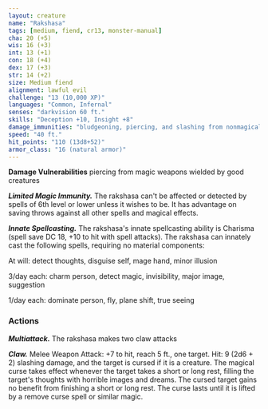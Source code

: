 ```yaml
---
layout: creature
name: "Rakshasa"
tags: [medium, fiend, cr13, monster-manual]
cha: 20 (+5)
wis: 16 (+3)
int: 13 (+1)
con: 18 (+4)
dex: 17 (+3)
str: 14 (+2)
size: Medium fiend
alignment: lawful evil
challenge: "13 (10,000 XP)"
languages: "Common, Infernal"
senses: "darkvision 60 ft."
skills: "Deception +10, Insight +8"
damage_immunities: "bludgeoning, piercing, and slashing from nonmagical weapons"
speed: "40 ft."
hit_points: "110 (13d8+52)"
armor_class: "16 (natural armor)"
---
```


**Damage Vulnerabilities** piercing from magic weapons wielded by good creatures

***Limited Magic Immunity.*** The rakshasa can't be affected or detected by spells of 6th level or lower unless it wishes to be. It has advantage on saving throws against all other spells and magical effects.

***Innate Spellcasting.*** The rakshasa's innate spellcasting ability is Charisma (spell save DC 18, +10 to hit with spell attacks). The rakshasa can innately cast the following spells, requiring no material components:

At will: detect thoughts, disguise self, mage hand, minor illusion

3/day each: charm person, detect magic, invisibility, major image, suggestion

1/day each: dominate person, fly, plane shift, true seeing

### Actions

***Multiattack.*** The rakshasa makes two claw attacks

***Claw.*** Melee Weapon Attack: +7 to hit, reach 5 ft., one target. Hit: 9 (2d6 + 2) slashing damage, and the target is cursed if it is a creature. The magical curse takes effect whenever the target takes a short or long rest, filling the target's thoughts with horrible images and dreams. The cursed target gains no benefit from finishing a short or long rest. The curse lasts until it is lifted by a remove curse spell or similar magic.
